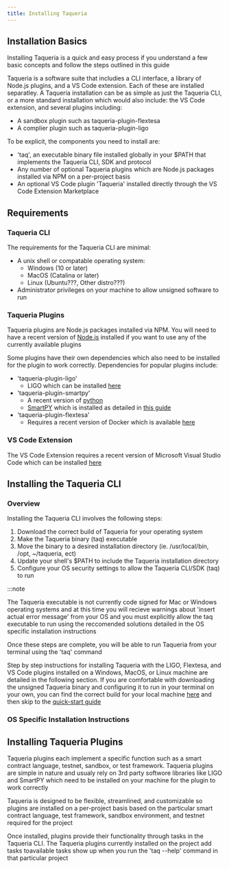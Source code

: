 ```yaml
---
title: Installing Taqueria
---
```


<!-- -----
Content Type: How-to Guide

Purpose: To guide a developer through process of installing the Taqueria CLI, basic plugins, and the VS Code Extension 

Audience: Novice to intermediate developers with a very basic understanding of Taqueria and CLI usage

Goal: To provide a simple, easy, and reliable installation process for developers to follow so there is minimal churn due to frustration or inability to use the product due to installation or configuration issues

Questions:
- What do you need to understand about Taqueria to understand the installion process?
- What options are there for installing Taqueria?
- What are the exact steps a user will need to follow for each OS?
- What are the most frequent friction points new users will have?

----- -->

## Installation Basics

Installing Taqueria is a quick and easy process if you understand a few basic concepts and follow the steps outlined in this guide

Taqueria is a software suite that includies a CLI interface, a library of Node.js plugins, and a VS Code extension. Each of these are installed separatley. A Taqueria installation can be as simple as just the Taqueria CLI, or a more standard installation which would also include: the VS Code extension, and several plugins including: 
- A sandbox plugin such as taqueria-plugin-flextesa
- A complier plugin such as taqueria-plugin-ligo

To be explicit, the components you need to install are:
- 'taq', an executable binary file installed globally in your $PATH that implements the Taqueria CLI, SDK and protocol
- Any number of optional Taqueria plugins which are Node.js packages installed via NPM on a per-project basis
- An optional VS Code plugin 'Taqueria' installed directly through the VS Code Extension Marketplace

## Requirements

### Taqueria CLI

The requirements for the Taqueria CLI are minimal:
- A unix shell or compatable operating system:
    - Windows (10 or later)
    - MacOS (Catalina or later)
    - Linux (Ubuntu???, Other distro???)
- Administrator privileges on your machine to allow unsigned software to run

### Taqueria Plugins

Taqueria plugins are Node.js packages installed via NPM. You will need to have a recent version of [Node.js](https://nodejs.org/) installed if you want to use any of the currently available plugins

Some plugins have their own dependencies which also need to be installed for the plugin to work correctly. Dependencies for popular plugins include: 
- 'taqueria-plugin-ligo'
    - LIGO which can be installed [here](https://ligolang.org/docs/intro/installation/)
- 'taqueria-plugin-smartpy'
    - A recent version of [python](https://www.python.org/)
    - [SmartPY](https://smartpy.io/) which is installed as detailed in [this guide](https://smartpy.io/docs/cli/#direct-installation)
- 'taqueria-plugin-flextesa'
    - Requires a recent version of Docker which is available [here]()

### VS Code Extension

The VS Code Extension requires a recent version of Microsoft Visual Studio Code which can be installed [here](https://code.visualstudio.com/) 

## Installing the Taqueria CLI

### Overview

Installing the Taqueria CLI involves the following steps:

1. Download the correct build of Taqueria for your operating system
2. Make the Taqueria binary (taq) executable
3. Move the binary to a desired installation directory (ie. /usr/local/bin, /opt, ~/taqueria, ect)
4. Update your shell's $PATH to include the Taqueria installation directory
5. Configure your OS security settings to allow the Taqueria CLI/SDK (taq) to run

:::note

The Taqueria executable is not currently code signed for Mac or Windows operating systems and at this time you will recieve warnings about 'insert actual error message' from your OS and you must explicitly allow the taq executable to run using the reccomended solutions detailed in the OS specific installation instructions

Once these steps are complete, you will be able to run Taqueria from your terminal using the 'taq' command

Step by step instructions for installing Taqueria with the LIGO, Flextesa, and VS Code plugins installed on a Windows, MacOS, or Linux machine are detailed in the following section. If you are comfortable with downloading the unsigned Taqueria binary and configuring it to run in your terminal on your own, you can find the correct build for your local machine [here](https://github.com/ecadlabs/taqueria/releases) and then skip to the [quick-start guide](#getting-started/quickstart) 

### OS Specific Installation Instructions



## Installing Taqueria Plugins

Taqueria plugins each implement a specific function such as a smart contract language, testnet, sandbox, or test framework. Taqueria plugins are simple in nature and usualy rely on 3rd party softwore libraries like LIGO and SmartPY which need to be installed on your machine for the plugin to work correctly

Taqueria is designed to be flexible, streamlined, and customizable so plugins are installed on a per-project basis based on the particular smart contract language, test framework, sandbox environment, and testnet required for the project

Once installed, plugins provide their functionality through tasks in the Taqueria CLI. The Taqueria plugins currently installed on the project add tasks toavailable tasks show up when you run the 'taq --help' command in that particular project

